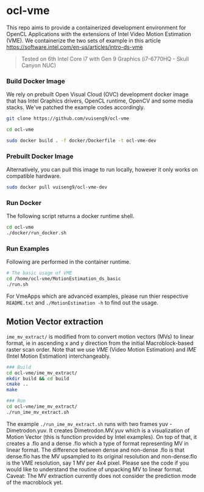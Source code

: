 # ocl-vme

This repo aims to provide a containerized development environment for OpenCL Applications with the extensions of Intel Video Motion Estimation (VME). We containerize the two sets of example in this article https://software.intel.com/en-us/articles/intro-ds-vme

> Tested on 6th Intel Core i7 with Gen 9 Graphics (i7-6770HQ - Skull Canyon NUC) 

### Build Docker Image

We rely on prebuilt Open Visual Cloud (OVC) development docker image that has Intel Graphics drivers, OpenCL runtime, OpenCV and some media stacks. We've patched the example codes accordingly.

```bash
git clone https://github.com/vuiseng9/ocl-vme

cd ocl-vme

sudo docker build . -f docker/Dockerfile -t ocl-vme-dev
```

### Prebuilt Docker Image
Alternatively, you can pull this image to run locally, however it only works on compatible hardware.
```bash
sudo docker pull vuiseng9/ocl-vme-dev
```

### Run Docker
The following script returns a docker runtime shell.
```bash
cd ocl-vme
./docker/run_docker.sh
```

### Run Examples
Following are performed in the container runtime.

```bash
# The basic usage of VME
cd /home/ocl-vme/MotionEstimation_ds_basic
./run.sh
```

For VmeApps which are advanced examples, please run thier respective ```README.txt``` and ```./MotionEstimation -h``` to find out the usage.

## **Motion Vector extraction**
```ime_mv_extract/``` is modified from to convert motion vectors (MVs) to linear format, ie in ascending x and y direction from the initial Macroblock-based raster scan order. Note that we use *VME* (Video Motion Estimation) and *IME* (Intel Motion Estimation) interchangeably.

```bash
### Build
cd ocl-vme/ime_mv_extract/
mkdir build && cd build
cmake ..
make

### Run
cd ocl-vme/ime_mv_extract/
./run_ime_mv_extract.sh
```

The example ```./run_ime_mv_extract.sh``` runs with two frames yuv - Dimetrodon.yuv. It creates Dimetrodon.MV.yuv which is a visualization of Motion Vector (this is function provided by Intel examples). On top of that, it creates a .flo and a dense .flo which a type of format representing MV in linear format. The difference between dense and non-dense .flo is that dense.flo has the MV upsampled to its original resolution and non-dense.flo is the VME resolution, say 1 MV per 4x4 pixel. Please see the code if you would like to understand the routine of unpacking MV to linear format. Caveat: The MV extraction currently does not consider the prediction mode of the macroblock yet.



